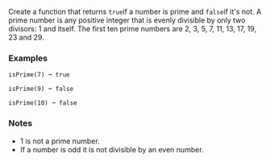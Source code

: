 Create a function that returns `true`if a number is prime and `false`if it's not. A prime number is any positive integer that is evenly divisible by only two divisors: 1 and itself. The first ten prime numbers are 2, 3, 5, 7, 11, 13, 17, 19, 23 and 29.


### Examples ###
    isPrime(7) ➞ true

    isPrime(9) ➞ false

    isPrime(10) ➞ false


### Notes ###
*   1 is not a prime number.
*   If a number is odd it is not divisible by an even number.